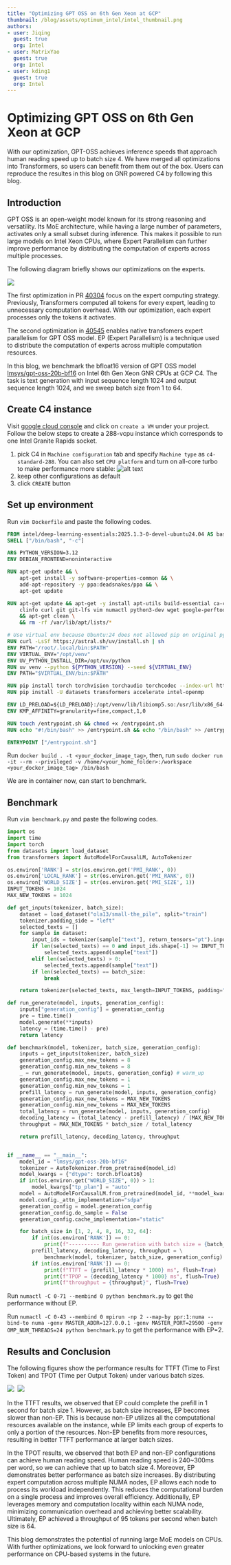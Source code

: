 ```yaml
---
title: "Optimizing GPT OSS on 6th Gen Xeon at GCP"
thumbnail: /blog/assets/optimum_intel/intel_thumbnail.png
authors:
- user: Jiqing
  guest: true
  org: Intel
- user: MatrixYao
  guest: true
  org: Intel
- user: kding1
  guest: true
  org: Intel
---
```



# Optimizing GPT OSS on 6th Gen Xeon at GCP

With our optimization, GPT-OSS achieves inference speeds that approach human reading speed up to batch size 4. We have merged all optimizations into Transformers, so users can benefit from them out of the box. Users can reproduce the resultes in this blog on GNR powered C4 by following this blog.


## Introduction

GPT OSS is an open-weight model known for its strong reasoning and versatility. Its MoE architecture, while having a large number of parameters, activates only a small subset during inference. This makes it possible to run large models on Intel Xeon CPUs, where Expert Parallelism can further improve performance by distributing the computation of experts across multiple processes.

The following diagram briefly shows our optimizations on the experts.

<kbd>
  <img src="assets/gpt-oss-on-intel-xeon/expert_parallelism.png">
</kbd>

The first optimization in PR [40304](https://github.com/huggingface/transformers/pull/40304) focus on the expert computing strategy. Previously, Transformers computed all tokens for every expert, leading to unnecessary computation overhead. With our optimization, each expert processes only the tokens it activates.

The second optimization in [40545](https://github.com/huggingface/transformers/pull/40545) enables native transfomers expert parallelism for GPT OSS model. EP (Expert Parallelism) is a technique used to distribute the computation of experts across multiple computation resources.

In this blog, we benchmark the bfloat16 version of GPT OSS model [lmsys/gpt-oss-20b-bf16](https://huggingface.co/lmsys/gpt-oss-20b-bf16) on Intel 6th Gen Xeon GNR CPUs at GCP C4. The task is text generation with input sequence length 1024 and output sequence length 1024, and we sweep batch size from 1 to 64.


## Create C4 instance
Visit [google cloud console](https://console.cloud.google.com/) and click on `create a VM` under your project. Follow the below steps to create a 288-vcpu instance which corresponds to one Intel Granite Rapids socket.

1. pick C4 in `Machine configuration` tab and specify `Machine type` as `c4-standard-288`. You can also set `CPU platform` and turn on all-core turbo to make performance more stable:
   ![alt text](assets/gpt-oss-on-intel-xeon/gnr.png)
2. keep other configurations as default
3. click `CREATE` button


## Set up environment
Run `vim Dockerfile` and paste the following codes.

```dockerfile
FROM intel/deep-learning-essentials:2025.1.3-0-devel-ubuntu24.04 AS base
SHELL ["/bin/bash", "-c"]

ARG PYTHON_VERSION=3.12
ENV DEBIAN_FRONTEND=noninteractive

RUN apt-get update && \
    apt-get install -y software-properties-common && \
    add-apt-repository -y ppa:deadsnakes/ppa && \
    apt-get update

RUN apt-get update && apt-get -y install apt-utils build-essential ca-certificates \
    clinfo curl git git-lfs vim numactl python3-dev wget google-perftools \
    && apt-get clean \
    && rm -rf /var/lib/apt/lists/*

# Use virtual env because Ubuntu:24 does not allowed pip on original python
RUN curl -LsSf https://astral.sh/uv/install.sh | sh
ENV PATH="/root/.local/bin:$PATH"
ENV VIRTUAL_ENV="/opt/venv"
ENV UV_PYTHON_INSTALL_DIR=/opt/uv/python
RUN uv venv --python ${PYTHON_VERSION} --seed ${VIRTUAL_ENV}
ENV PATH="$VIRTUAL_ENV/bin:$PATH"

RUN pip install torch torchvision torchaudio torchcodec --index-url https://download.pytorch.org/whl/cpu --no-cache-dir
RUN pip install -U datasets transformers accelerate intel-openmp

ENV LD_PRELOAD=${LD_PRELOAD}:/opt/venv/lib/libiomp5.so:/usr/lib/x86_64-linux-gnu/libtcmalloc.so.4
ENV KMP_AFFINITY=granularity=fine,compact,1,0

RUN touch /entrypoint.sh && chmod +x /entrypoint.sh
RUN echo "#!/bin/bash" >> /entrypoint.sh && echo "/bin/bash" >> /entrypoint.sh

ENTRYPOINT ["/entrypoint.sh"]
```

Run `docker build . -t <your_docker_image_tag>`, then, run `sudo docker run -it --rm --privileged -v /home/<your_home_folder>:/workspace <your_docker_image_tag> /bin/bash`

We are in container now, can start to benchmark.


## Benchmark

Run `vim benchmark.py` and paste the following codes.

```python
import os
import time
import torch
from datasets import load_dataset
from transformers import AutoModelForCausalLM, AutoTokenizer

os.environ['RANK'] = str(os.environ.get('PMI_RANK', 0))
os.environ['LOCAL_RANK'] = str(os.environ.get('PMI_RANK', 0))
os.environ['WORLD_SIZE'] = str(os.environ.get('PMI_SIZE', 1))
INPUT_TOKENS = 1024
MAX_NEW_TOKENS = 1024

def get_inputs(tokenizer, batch_size):
    dataset = load_dataset("ola13/small-the_pile", split="train")
    tokenizer.padding_side = "left"
    selected_texts = []
    for sample in dataset:
        input_ids = tokenizer(sample["text"], return_tensors="pt").input_ids
        if len(selected_texts) == 0 and input_ids.shape[-1] >= INPUT_TOKENS:
            selected_texts.append(sample["text"])
        elif len(selected_texts) > 0:
            selected_texts.append(sample["text"])
        if len(selected_texts) == batch_size:
            break

    return tokenizer(selected_texts, max_length=INPUT_TOKENS, padding="max_length", truncation=True, return_tensors="pt")

def run_generate(model, inputs, generation_config):
    inputs["generation_config"] = generation_config
    pre = time.time()
    model.generate(**inputs)
    latency = (time.time() - pre)
    return latency

def benchmark(model, tokenizer, batch_size, generation_config):
    inputs = get_inputs(tokenizer, batch_size)
    generation_config.max_new_tokens = 8
    generation_config.min_new_tokens = 8
    _ = run_generate(model, inputs, generation_config) # warm_up
    generation_config.max_new_tokens = 1
    generation_config.min_new_tokens = 1
    prefill_latency = run_generate(model, inputs, generation_config)
    generation_config.max_new_tokens = MAX_NEW_TOKENS
    generation_config.min_new_tokens = MAX_NEW_TOKENS
    total_latency = run_generate(model, inputs, generation_config)
    decoding_latency = (total_latency - prefill_latency) / (MAX_NEW_TOKENS - 1)
    throughput = MAX_NEW_TOKENS * batch_size / total_latency

    return prefill_latency, decoding_latency, throughput


if __name__ == "__main__":
    model_id = "lmsys/gpt-oss-20b-bf16"
    tokenizer = AutoTokenizer.from_pretrained(model_id)
    model_kwargs = {"dtype": torch.bfloat16}
    if int(os.environ.get("WORLD_SIZE", 0)) > 1:
        model_kwargs["tp_plan"] = "auto"
    model = AutoModelForCausalLM.from_pretrained(model_id, **model_kwargs)
    model.config._attn_implementation="sdpa"
    generation_config = model.generation_config
    generation_config.do_sample = False
    generation_config.cache_implementation="static"

    for batch_size in [1, 2, 4, 8, 16, 32, 64]:
        if int(os.environ['RANK']) == 0:
            print(f"---------- Run generation with batch size = {batch_size} ----------", flush=True)
        prefill_latency, decoding_latency, throughput = \
            benchmark(model, tokenizer, batch_size, generation_config)
        if int(os.environ['RANK']) == 0:
            print(f"TTFT = {prefill_latency * 1000} ms", flush=True)
            print(f"TPOP = {decoding_latency * 1000} ms", flush=True)
            print(f"throughput = {throughput}", flush=True)
```

Run `numactl -C 0-71 --membind 0 python benchmark.py` to get the performance without EP.

Run `numactl -C 0-43 --membind 0 mpirun -np 2 --map-by ppr:1:numa --bind-to numa -genv MASTER_ADDR=127.0.0.1 -genv MASTER_PORT=29500 -genv OMP_NUM_THREADS=24 python benchmark.py` to get the performance with EP=2.


## Results and Conclusion

The following figures show the performance results for TTFT (Time to First Token) and TPOT (Time per Output Token) under various batch sizes.

<kbd>
  <img src="assets/gpt-oss-on-intel-xeon/TTFT-GPT OSS.png">
</kbd>

<kbd>
  <img src="assets/gpt-oss-on-intel-xeon/TPOT-GPT OSS.png">
</kbd>

In the TTFT results, we observed that EP could complete the prefill in 1 second for batch size 1. However, as batch size increases, EP becomes slower than non-EP. This is because non-EP utilizes all the computational resources available on the instance, while EP limits each group of experts to only a portion of the resources. Non-EP benefits from more resources, resulting in better TTFT performance at larger batch sizes.

In the TPOT results, we observed that both EP and non-EP configurations can achieve human reading speed. Human reading speed is 240~300ms per word, so we can achieve that up to batch size 4. Moreover, EP demonstrates better performance as batch size increases. By distributing expert computation across multiple NUMA nodes, EP allows each node to process its workload independently. This reduces the computational burden on a single process and improves overall efficiency. Additionally, EP leverages memory and computation locality within each NUMA node, minimizing communication overhead and achieving better scalability. Ultimately, EP achieved a throughput of 95 tokens per second when batch size is 64.

This blog demonstrates the potential of running large MoE models on CPUs. With further optimizations, we look forward to unlocking even greater performance on CPU-based systems in the future.
